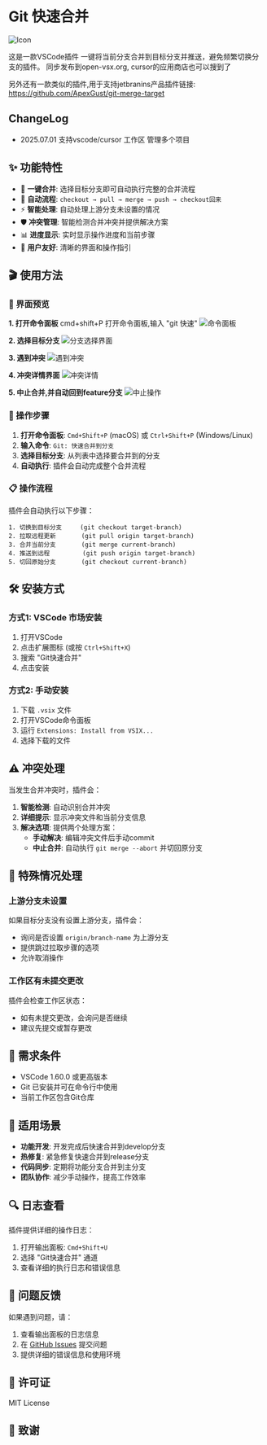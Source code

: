 # Git 快速合并

![Icon](icon.png)

这是一款VSCode插件
一键将当前分支合并到目标分支并推送，避免频繁切换分支的插件。
同步发布到open-vsx.org, cursor的应用商店也可以搜到了

另外还有一款类似的插件,用于支持jetbranins产品插件链接: https://github.com/ApexGust/git-merge-target


## ChangeLog
- 2025.07.01 支持vscode/cursor 工作区 管理多个项目

## ✨ 功能特性

- 🚀 **一键合并**: 选择目标分支即可自动执行完整的合并流程
- 🔄 **自动流程**: `checkout → pull → merge → push → checkout回来`
- ⚡ **智能处理**: 自动处理上游分支未设置的情况
- 🛡️ **冲突管理**: 智能检测合并冲突并提供解决方案
- 📊 **进度显示**: 实时显示操作进度和当前步骤
- 🎯 **用户友好**: 清晰的界面和操作指引

## 🎬 使用方法

### 📸 界面预览

**1. 打开命令面板**
cmd+shift+P 打开命令面板,输入 "git 快速"
![命令面板](images/image1.png)

**2. 选择目标分支**
![分支选择界面](images/image2.png)

**3. 遇到冲突**
![遇到冲突](images/image3.png)

**4. 冲突详情界面**
![冲突详情](images/image4.png)

**5. 中止合并,并自动回到feature分支**
![中止操作](images/image5.png)

### 🚀 操作步骤

1. **打开命令面板**: `Cmd+Shift+P` (macOS) 或 `Ctrl+Shift+P` (Windows/Linux)
2. **输入命令**: `Git: 快速合并到分支`
3. **选择目标分支**: 从列表中选择要合并到的分支
4. **自动执行**: 插件会自动完成整个合并流程

### 📋 操作流程

插件会自动执行以下步骤：

```
1. 切换到目标分支     (git checkout target-branch)
2. 拉取远程更新       (git pull origin target-branch)  
3. 合并当前分支       (git merge current-branch)
4. 推送到远程         (git push origin target-branch)
5. 切回原始分支       (git checkout current-branch)
```

## 🛠️ 安装方式

### 方式1: VSCode 市场安装
1. 打开VSCode
2. 点击扩展图标 (或按 `Ctrl+Shift+X`)
3. 搜索 "Git快速合并"
4. 点击安装

### 方式2: 手动安装
1. 下载 `.vsix` 文件
2. 打开VSCode命令面板
3. 运行 `Extensions: Install from VSIX...`
4. 选择下载的文件

## ⚠️ 冲突处理

当发生合并冲突时，插件会：

1. **智能检测**: 自动识别合并冲突
2. **详细提示**: 显示冲突文件和当前分支信息
3. **解决选项**: 提供两个处理方案：
   - **手动解决**: 编辑冲突文件后手动commit
   - **中止合并**: 自动执行 `git merge --abort` 并切回原分支

## 🔧 特殊情况处理

### 上游分支未设置
如果目标分支没有设置上游分支，插件会：
- 询问是否设置 `origin/branch-name` 为上游分支
- 提供跳过拉取步骤的选项
- 允许取消操作

### 工作区有未提交更改
插件会检查工作区状态：
- 如有未提交更改，会询问是否继续
- 建议先提交或暂存更改

## 📝 需求条件

- VSCode 1.60.0 或更高版本
- Git 已安装并可在命令行中使用
- 当前工作区包含Git仓库

## 🎯 适用场景

- **功能开发**: 开发完成后快速合并到develop分支
- **热修复**: 紧急修复快速合并到release分支  
- **代码同步**: 定期将功能分支合并到主分支
- **团队协作**: 减少手动操作，提高工作效率

## 🔍 日志查看

插件提供详细的操作日志：

1. 打开输出面板: `Cmd+Shift+U`
2. 选择 "Git快速合并" 通道
3. 查看详细的执行日志和错误信息

## 🐛 问题反馈

如果遇到问题，请：

1. 查看输出面板的日志信息
2. 在 [GitHub Issues](https://github.com/your-username/git-merge-into-target/issues) 提交问题
3. 提供详细的错误信息和使用环境

## 📄 许可证

MIT License

## 🙏 致谢
